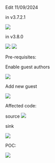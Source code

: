 Edit 11/09/2024

in v3.7.2.1

<img src="https://imgur.com/3C2TafP.png">

in v3.8.0

<img src="https://imgur.com/hcPqJMZ.png">

<img src="https://imgur.com/APJt2mn.png">


Pre-requisites:

Enable guest authors

<img src="https://imgur.com/QbXtubj.png">

Add new guest

<img src="https://imgur.com/uzrUmUS.png">


Affected code:

source
<img src="https://imgur.com/OygHt5u.png">


sink

<img src="https://imgur.com/4XrqV8g.png">


POC:

<img src="https://imgur.com/gyEIyTl.png">

